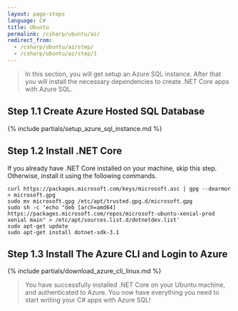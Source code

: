 ```yaml
---
layout: page-steps
language: C#
title: Ubuntu
permalink: /csharp/ubuntu/az/
redirect_from:
  - /csharp/ubuntu/az/step/
  - /csharp/ubuntu/az/step/1
---
```


> In this section, you will get setup an Azure SQL instance. After that you will install the necessary dependencies to create .NET Core apps with Azure SQL.

## Step 1.1 Create Azure Hosted SQL Database

{% include partials/setup_azure_sql_instance.md %}

## Step 1.2 Install .NET Core

If you already have .NET Core installed on your machine, skip this step. Otherwise, install it using the following commands.

```terminal
curl https://packages.microsoft.com/keys/microsoft.asc | gpg --dearmor > microsoft.gpg
sudo mv microsoft.gpg /etc/apt/trusted.gpg.d/microsoft.gpg
sudo sh -c 'echo "deb [arch=amd64] https://packages.microsoft.com/repos/microsoft-ubuntu-xenial-prod xenial main" > /etc/apt/sources.list.d/dotnetdev.list'
sudo apt-get update
sudo apt-get install dotnet-sdk-3.1
```

## Step 1.3 Install The Azure CLI and Login to Azure

{% include partials/download_azure_cli_linux.md %}

> You have successfully installed .NET Core on your Ubuntu machine, and authenticated to Azure. You now have everything you need to start writing your C# apps with Azure SQL!